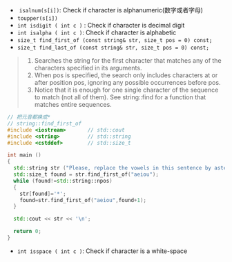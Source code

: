 *  ```isalnum(s[i])```: Check if character is alphanumeric(数字或者字母)
* ```toupper(s[i])```
* ```int isdigit ( int c )``` : Check if character is decimal digit
* ```int isalpha ( int c )```: Check if character is alphabetic
* ```size_t find_first_of (const string& str, size_t pos = 0) const;```
* ```size_t find_last_of (const string& str, size_t pos = 0) const;``` 


>
> 1. Searches the string for the first character that matches any of the characters specified in its arguments.
> 2. When pos is specified, the search only includes characters at or after position pos, ignoring any possible occurrences before pos.
> 3. Notice that it is enough for one single character of the sequence to match (not all of them). See string::find for a function that matches entire sequences.
```c++
// 把元音都换成*
// string::find_first_of
#include <iostream>       // std::cout
#include <string>         // std::string
#include <cstddef>        // std::size_t

int main ()
{
  std::string str ("Please, replace the vowels in this sentence by asterisks.");
  std::size_t found = str.find_first_of("aeiou");
  while (found!=std::string::npos)
  {
    str[found]='*';
    found=str.find_first_of("aeiou",found+1);
  }

  std::cout << str << '\n';

  return 0;
}

```
* ```int isspace ( int c )```: Check if character is a white-space
